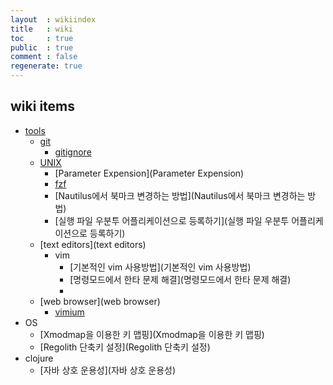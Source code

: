 ```yaml
---
layout  : wikiindex
title   : wiki
toc     : true
public  : true
comment : false
regenerate: true
---
```


## wiki items

* [tools](tools)
	* [git](git)
		* [gitignore](gitignore)
	* [UNIX](UNIX)
		* [Parameter Expension](Parameter Expension)
		* [fzf](fzf)
		* [Nautilus에서 북마크 변경하는 방법](Nautilus에서 북마크 변경하는 방법)
		* [실행 파일 우분투 어플리케이션으로 등록하기](실행 파일 우분투 어플리케이션으로 등록하기)
	* [text editors](text editors)
		* vim
			* [기본적인 vim 사용방법](기본적인 vim 사용방법)
			* [명령모드에서 한타 문제 해결](명령모드에서 한타 문제 해결)
			* 
	* [web browser](web browser)
		* [vimium](vimium)
* OS
	* [Xmodmap을 이용한 키 맵핑](Xmodmap을 이용한 키 맵핑)
	* [Regolith 단축키 설정](Regolith 단축키 설정)
* clojure
	* [자바 상호 운용성](자바 상호 운용성)
